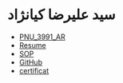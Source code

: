 # سید علیرضا کیانژاد 
- [PNU_3991_AR](https://github.com/kianejad/PNU_3991_AR)
- [Resume](https://kianejad.github.io/CVE/) 
- [SOP](https://kianejad.github.io/SOP/)
- [GitHub](https://github.comkianejad/)
- [certificat](https://github.com/kianejad/certificate/blob/main/WhatsApp%20Image%202020-11-04%20at%2022.49.53%20(2).jpeg)
